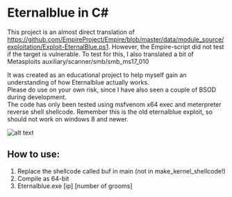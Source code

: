 # Eternalblue in C#

This project is an almost direct translation of https://github.com/EmpireProject/Empire/blob/master/data/module_source/exploitation/Exploit-EternalBlue.ps1. However, the Empire-script did not test if the target is vulnerable. To test for this, I also translated a bit of Metasploits auxiliary/scanner/smb/smb_ms17_010

It was created as an educational project to help myself gain an understanding of how Eternalblue actually works.  
Please do use on your own risk, since I have also seen a couple of BSOD during development.  
The code has only been tested using msfvenom x64 exec and meterpreter reverse shell shellcode. Remember this is the old eternalblue exploit, so should not work on windows 8 and newer. 

![alt text](https://github.com/povlteksttv/Eternalblue/blob/master/img/Eternalblue.PNG?raw=true)

## How to use: 
1) Replace the shellcode called buf in main (not in make_kernel_shellcode!)
2) Compile as 64-bit
3) Eternalblue.exe [ip] [number of grooms]

